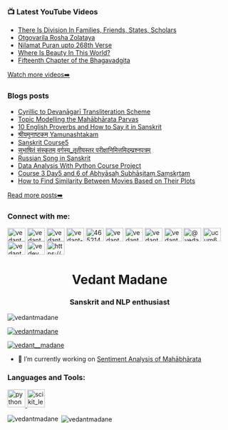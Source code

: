 ### 📺 Latest YouTube Videos

<!-- YOUTUBE:START -->
- [There Is Division In Families, Friends, States, Scholars](https://www.youtube.com/watch?v=Wkl-qHRBu_g)
- [Otgovarila Rosha Zolataya](https://www.youtube.com/watch?v=tqiA63vryDE)
- [Nilamat Puran upto 268th Verse](https://www.youtube.com/watch?v=8zgJP_RQzzE)
- [Where Is Beauty In This World?](https://www.youtube.com/watch?v=kp1lusb8kwQ)
- [Fifteenth Chapter of the Bhagavadgita](https://www.youtube.com/watch?v=hR-0mi_cAJY)
<!-- YOUTUBE:END -->

[Watch more videos➡️](https://www.youtube.com/channel/UCUM6VLeuCe22Doink_9G27Q?subscribe=1)

### Blogs posts
<!-- BLOG-POST-LIST:START -->
- [Cyrillic to Devanāgarī Transliteration Scheme](https://vedantmadane.github.io/2021-03-08-Devan%C4%81gar%C4%AB-Cyrillic-Transliteration-Scheme/)
- [Topic Modelling the Mahābhārata Parvas](https://vedantmadane.github.io/2021-03-03-topic-modelling-the-mahabharata/)
- [10 English Proverbs and How to Say it in Sanskrit](https://vedantmadane.github.io/2021-02-25-proverbs/)
- [श्रीयमुनाष्टकम् Yamunashtakam](https://vedantmadane.github.io/2021-01-29-%E0%A4%B6-%E0%A4%B0%E0%A5%80%E0%A4%AF%E0%A4%AE%E0%A5%81%E0%A4%A8%E0%A4%BE%E0%A4%B7-%E0%A4%9F%E0%A4%95%E0%A4%AE/)
- [Sanskrit Course5](https://vedantmadane.github.io/2021-01-09-sanskrit-course5/)
- [सुभाषितं संस्कृतम् वर्गस्य_तृतीयस्तर परीक्षानिमित्तमिदम्प्रश्नपत्रम्](https://vedantmadane.github.io/2020-10-08-%E0%A4%B8%E0%A5%81%E0%A4%AD%E0%A4%BE%E0%A4%B7%E0%A4%BF%E0%A4%A4%E0%A4%82-%E0%A4%B8%E0%A4%82%E0%A4%B8-%E0%A4%95%E0%A5%83%E0%A4%A4%E0%A4%AE-%E0%A4%B5%E0%A4%B0-%E0%A4%97%E0%A4%B8-%E0%A4%AF_%E0%A4%A4%E0%A5%83%E0%A4%A4%E0%A5%80%E0%A4%AF%E0%A4%B8-%E0%A4%A4%E0%A4%B0-%E0%A4%AA%E0%A4%B0%E0%A5%80%E0%A4%95-%E0%A4%B7%E0%A4%BE%E0%A4%A8%E0%A4%BF%E0%A4%AE%E0%A4%BF%E0%A4%A4-%E0%A4%A4%E0%A4%AE%E0%A4%BF%E0%A4%A6%E0%A4%AE-%E0%A4%AA-%E0%A4%B0%E0%A4%B6-%E0%A4%A8%E0%A4%AA%E0%A4%A4-%E0%A4%B0%E0%A4%AE/)
- [Russian Song in Sanskrit](https://vedantmadane.github.io/2020-09-23-yesenin-in-sanskrit/)
- [Data Analysis With Python Course Project](https://vedantmadane.github.io/2020-09-23-Data-Analysis-with-Python-Course-Project/)
- [Course 3 Day5 and 6 of Abhyāsaḥ Subhāṣitaṃ Saṃskṛtam](https://vedantmadane.github.io/2020-09-21-Course_03_Day5-6-abhy%C4%81sa%E1%B8%A5_subh%C4%81%E1%B9%A3ita%E1%B9%83_sa%E1%B9%83sk%E1%B9%9Btam/)
- [How to Find Similarity Between Movies Based on Their Plots](https://vedantmadane.github.io/2020-09-07-similar-movies-based-on-plots/)
<!-- BLOG-POST-LIST:END -->
[Read more posts➡️](https://vedantmadane.github.io/2/)

<h3 align="left">Connect with me:</h3>
<p align="left">
<a href="https://codepen.io/vedantmadane" target="blank"><img align="center" src="https://cdn.jsdelivr.net/npm/simple-icons@3.0.1/icons/codepen.svg" alt="vedantmadane" height="30" width="40" /></a>
<a href="https://dev.to/vedantmadane" target="blank"><img align="center" src="https://cdn.jsdelivr.net/npm/simple-icons@3.0.1/icons/dev-dot-to.svg" alt="vedantmadane" height="30" width="40" /></a>
<a href="https://twitter.com/vedant__madane" target="blank"><img align="center" src="https://cdn.jsdelivr.net/npm/simple-icons@3.0.1/icons/twitter.svg" alt="vedant__madane" height="30" width="40" /></a>
<a href="https://linkedin.com/in/vedant-madane-7b129ba8" target="blank"><img align="center" src="https://cdn.jsdelivr.net/npm/simple-icons@3.0.1/icons/linkedin.svg" alt="vedant-madane-7b129ba8" height="30" width="40" /></a>
<a href="https://stackoverflow.com/users/4652148" target="blank"><img align="center" src="https://cdn.jsdelivr.net/npm/simple-icons@3.0.1/icons/stackoverflow.svg" alt="4652148" height="30" width="40" /></a>
<a href="https://kaggle.com/vedantmadane" target="blank"><img align="center" src="https://cdn.jsdelivr.net/npm/simple-icons@3.0.1/icons/kaggle.svg" alt="vedantmadane" height="30" width="40" /></a>
<a href="https://fb.com/vedantnm" target="blank"><img align="center" src="https://cdn.jsdelivr.net/npm/simple-icons@3.0.1/icons/facebook.svg" alt="vedantnm" height="30" width="40" /></a>
<a href="https://instagram.com/vedantmadane" target="blank"><img align="center" src="https://cdn.jsdelivr.net/npm/simple-icons@3.0.1/icons/instagram.svg" alt="vedantmadane" height="30" width="40" /></a>
<a href="https://www.behance.net/vedantmadane" target="blank"><img align="center" src="https://cdn.jsdelivr.net/npm/simple-icons@3.0.1/icons/behance.svg" alt="vedantmadane" height="30" width="40" /></a>
<a href="https://medium.com/@vedantnm" target="blank"><img align="center" src="https://cdn.jsdelivr.net/npm/simple-icons@3.0.1/icons/medium.svg" alt="@vedantnm" height="30" width="40" /></a>
<a href="https://www.youtube.com/c/ucum6vleuce22doink_9g27q" target="blank"><img align="center" src="https://cdn.jsdelivr.net/npm/simple-icons@3.0.1/icons/youtube.svg" alt="ucum6vleuce22doink_9g27q" height="30" width="40" /></a>
<a href="https://www.hackerrank.com/vedantmadane" target="blank"><img align="center" src="https://cdn.jsdelivr.net/npm/simple-icons@3.0.1/icons/hackerrank.svg" alt="vedantmadane" height="30" width="40" /></a>
<a href="https://www.leetcode.com/vedev" target="blank"><img align="center" src="https://cdn.jsdelivr.net/npm/simple-icons@3.0.1/icons/leetcode.svg" alt="vedev" height="30" width="40" /></a>
<a href="/https://vedantmadane.github.io/feed.xml" target="blank"><img align="center" src="https://cdn.jsdelivr.net/npm/simple-icons@3.0.1/icons/rss.svg" alt="https://vedantmadane.github.io/feed.xml" height="30" width="40" /></a>
</p>
<h1 align="center">Vedant Madane</h1>
<h3 align="center">Sanskrit and NLP enthusiast</h3>

<p align="left"> <img src="https://komarev.com/ghpvc/?username=vedantmadane&label=Profile%20views&color=0e75b6&style=flat-square" alt="vedantmadane" /> </p>

<p align="left"> <a href="https://github.com/ryo-ma/github-profile-trophy"><img src="https://github-profile-trophy.vercel.app/?username=vedantmadane" alt="vedantmadane" /></a> </p>

<p align="left"> <a href="https://twitter.com/vedant__madane" target="blank"><img src="https://img.shields.io/twitter/follow/vedant__madane?logo=twitter&style=for-the-badge" alt="vedant__madane" /></a> </p>

- 🔭 I’m currently working on [Sentiment Analysis of Mahābhārata](vedantmadane.github.io/maha/)


<h3 align="left">Languages and Tools:</h3>
<p align="left"> <a href="https://www.python.org" target="_blank"> <img src="https://devicons.github.io/devicon/devicon.git/icons/python/python-original.svg" alt="python" width="40" height="40"/> </a> <a href="https://scikit-learn.org/" target="_blank"> <img src="https://upload.wikimedia.org/wikipedia/commons/0/05/Scikit_learn_logo_small.svg" alt="scikit_learn" width="40" height="40"/> </a> </p>

<p><img align="left" src="https://github-readme-stats.vercel.app/api/top-langs?username=vedantmadane&show_icons=true&locale=en&layout=compact" alt="vedantmadane" /></p>

<p>&nbsp;<img align="center" src="https://github-readme-stats.vercel.app/api?username=vedantmadane&show_icons=true&locale=en" alt="vedantmadane" /></p>


